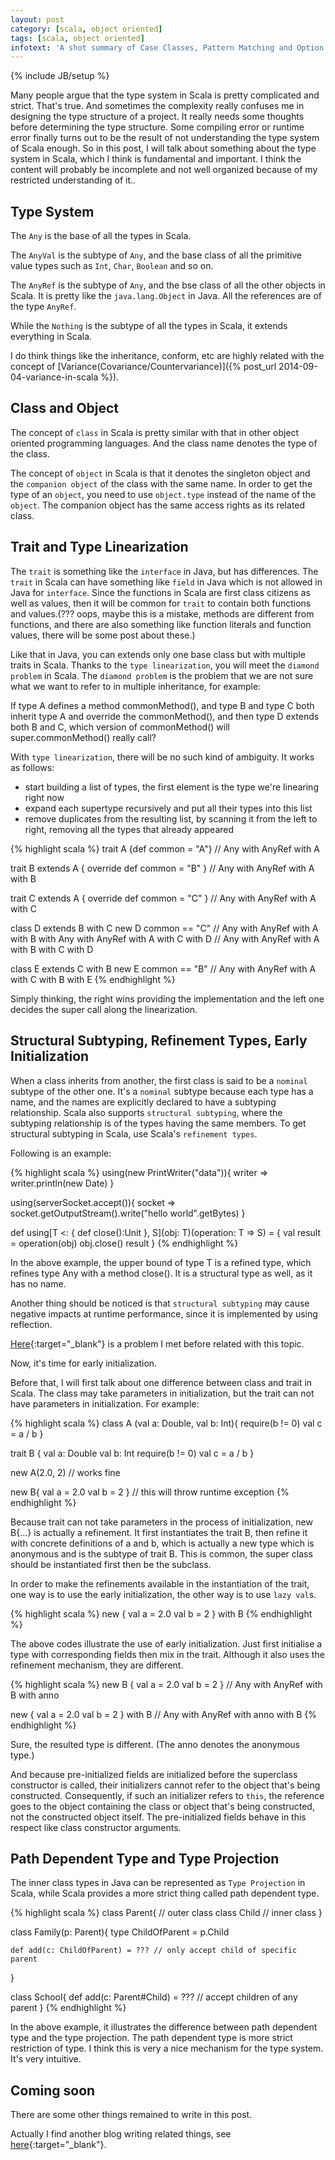 ```yaml
---
layout: post
category: [scala, object oriented]
tags: [scala, object oriented]
infotext: 'A shot summary of Case Classes, Pattern Matching and Option type in Scala.'
---
```

{% include JB/setup %}

Many people argue that the type system in Scala is pretty complicated and strict. That's true. And sometimes the complexity 
really confuses me in designing the type structure of a project. It really needs some thoughts before determining the type 
structure. Some compiling error or runtime error finally turns out to be the result of not understanding the type system 
of Scala enough. So in this post, I will talk about something about the type system in Scala, which I think is fundamental and 
important. I think the content will probably be incomplete and not well organized because of my restricted understanding 
of it..

<!-- more -->

## Type System

The `Any` is the base of all the types in Scala.

The `AnyVal` is the subtype of `Any`, and the base class of all the primitive value types such as `Int`, `Char`, `Boolean` and so on.

The `AnyRef` is the subtype of `Any`, and the bse class of all the other objects in Scala. It is pretty like the `java.lang.Object` in 
Java. All the references are of the type `AnyRef`.

While the `Nothing` is the subtype of all the types in Scala, it extends everything in Scala.

I do think things like the inheritance, conform, etc are highly related with the concept of [Variance(Covariance/Countervariance)]({% post_url 2014-09-04-variance-in-scala %}).

## Class and Object

The concept of `class` in Scala is pretty similar with that in other object oriented programming languages. And the class name denotes the type of the class.
  
The concept of `object` in Scala is that it denotes the singleton object and the `companion object` of the class with the same name. 
In order to get the type of an `object`, you need to use `object.type` instead of the name of the `object`. The companion object 
has the same access rights as its related class.

## Trait and Type Linearization

The `trait` is something like the `interface` in Java, but has differences. The `trait` in Scala can have something like `field` in 
Java which is not allowed in Java for `interface`. Since the functions in Scala are first class citizens as well as values, 
then it will be common for `trait` to contain both functions and values.(??? oops, maybe this is a mistake, methods are 
different from functions, and there are also something like function literals and function values, there will be some post 
about these.)

Like that in Java, you can extends only one base class but with multiple traits in Scala. Thanks to the `type linearization`, you 
will meet the `diamond problem` in Scala. The `diamond problem` is the problem that we are not sure what we want to refer to in 
multiple inheritance, for example:

If type A defines a method commonMethod(), and type B and type C both inherit type A and override the commonMethod(), and then 
type D extends both B and C, which version of commonMethod() will super.commonMethod() really call?

With `type linearization`, there will be no such kind of ambiguity. It works as follows:

-   start building a list of types, the first element is the type we're linearing right now
-   expand each supertype recursively and put all their types into this list
-   remove duplicates from the resulting list, by scanning it from the left to right, removing all the types that already appeared

{% highlight scala %}
trait A {def common = "A"}
// Any with AnyRef with A

trait B extends A { override def common = "B" }
// Any with AnyRef with A with B

trait C extends A { override def common = "C" }
// Any with AnyRef with A with C

class D extends B with C
new D common == "C"
// Any with AnyRef with A with B with Any with AnyRef with A with C with D
// Any with AnyRef with A with B with C with D

class E extends C with B
new E common == "B"
// Any with AnyRef with A with C with B with E
{% endhighlight %}

Simply thinking, the right wins providing the implementation and the left one decides the super call along the linearization.

## Structural Subtyping, Refinement Types, Early Initialization

When a class inherits from another, the first class is said to be a `nominal` subtype of the other one. It's a `nominal` 
subtype because each type has a name, and the names are explicitly declared to have a subtyping relationship. Scala also 
supports `structural subtyping`, where the subtyping relationship is of the types having the same members. To get structural 
subtyping in Scala, use Scala's `refinement types`.

Following is an example:

{% highlight scala %}
using(new PrintWriter("data")){
    writer => writer.println(new Date)
}

using(serverSocket.accept()){
    socket => socket.getOutputStream().write("hello world".getBytes)
}

def using[T <: { def close():Unit }, S](obj: T)(operation: T => S) = {
    val result = operation(obj)
    obj.close()
    result
}
{% endhighlight %}

In the above example, the upper bound of type T is a refined type, which refines type Any with a method close(). It is a 
structural type as well, as it has no name.

Another thing should be noticed is that `structural subtyping` may cause negative impacts at runtime performance, since it 
is implemented by using reflection.

[Here](http://stackoverflow.com/questions/25518226/scala-parameter-type-in-structural-refinement){:target="_blank"} is a 
problem I met before related with this topic.

Now, it's time for early initialization.

Before that, I will first talk about one difference between class and trait in Scala. The class may take parameters in 
initialization, but the trait can not have parameters in initialization. For example:

{% highlight scala %}
class A (val a: Double, val b: Int){
    require(b != 0)
    val c = a / b
}

trait B {
    val a: Double
    val b: Int
    require(b != 0)
    val c = a / b
}

new A(2.0, 2) // works fine

new B{
    val a = 2.0
    val b = 2
} // this will throw runtime exception
{% endhighlight %}

Because trait can not take parameters in the process of initialization, new B{...} is actually a refinement. It first 
instantiates the trait B, then refine it with concrete definitions of a and b, which is actually a new type which is 
anonymous and is the subtype of trait B. This is common, the super class should be instantiated first then be the subclass.

In order to make the refinements available in the instantiation of the trait, one way is to use the early initialization, 
the other way is to use `lazy val`s.

{% highlight scala %}
new {
    val a = 2.0
    val b = 2
} with B
{% endhighlight %}

The above codes illustrate the use of early initialization. Just first initialise a type with corresponding fields then mix 
in the trait. Although it also uses the refinement mechanism, they are different.

{% highlight scala %}
new B {
    val a = 2.0
    val b = 2
}
// Any with AnyRef with B with anno

new {
    val a = 2.0
    val b = 2
} with B
// Any with AnyRef with anno with B
{% endhighlight %}

Sure, the resulted type is different. (The anno denotes the anonymous type.)

And because pre-initialized fields are initialized before the superclass constructor is called, their initializers cannot
refer to the object that's being constructed. Consequently, if such an initializer refers to `this`, the reference goes to 
the object containing the class or object that's being constructed, not the constructed object itself. The pre-initialized 
fields behave in this respect like class constructor arguments.

## Path Dependent Type and Type Projection

The inner class types in Java can be represented as `Type Projection` in Scala, while Scala provides a more strict thing 
called path dependent type.

{% highlight scala %}
class Parent{ // outer class
    class Child // inner class
}

class Family(p: Parent){
    type ChildOfParent = p.Child
    
    def add(c: ChildOfParent) = ??? // only accept child of specific parent
}

class School{
    def add(c: Parent#Child) = ??? // accept children of any parent
}
{% endhighlight %}

In the above example, it illustrates the difference between path dependent type and the type projection. The path dependent 
type is more strict restriction of type. I think this is very a nice mechanism for the type system. It's very intuitive.

## Coming soon

There are some other things remained to write in this post.

Actually I find another blog writing related things, see [here](http://ktoso.github.io/scala-types-of-types/){:target="_blank"}.